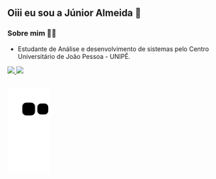 ## Oiii eu sou a Júnior Almeida 👋

### Sobre mim 👨‍💻

- Estudante de Análise e desenvolvimento de sistemas pelo Centro Universitário de João Pessoa - UNIPÊ.

<a href="https://github.com/JuniorAlmeida28">
  <img height="180em" src="https://github-readme-stats.vercel.app/api?username=JuniorAlmeida28&show_icons=true&theme=dracula&include_all_commits=true&count_private=true"/>
  <img height="180em" src="https://github-readme-stats.vercel.app/api/top-langs/?username=JuniorAlmeida28&layout=compact&langs_count=7&theme=dracula"/>
</div>

##


![Snake animation](https://github.com/JuniorAlmeida28/JuniorAlmeida28/blob/output/github-contribution-grid-snake.svg)
 
